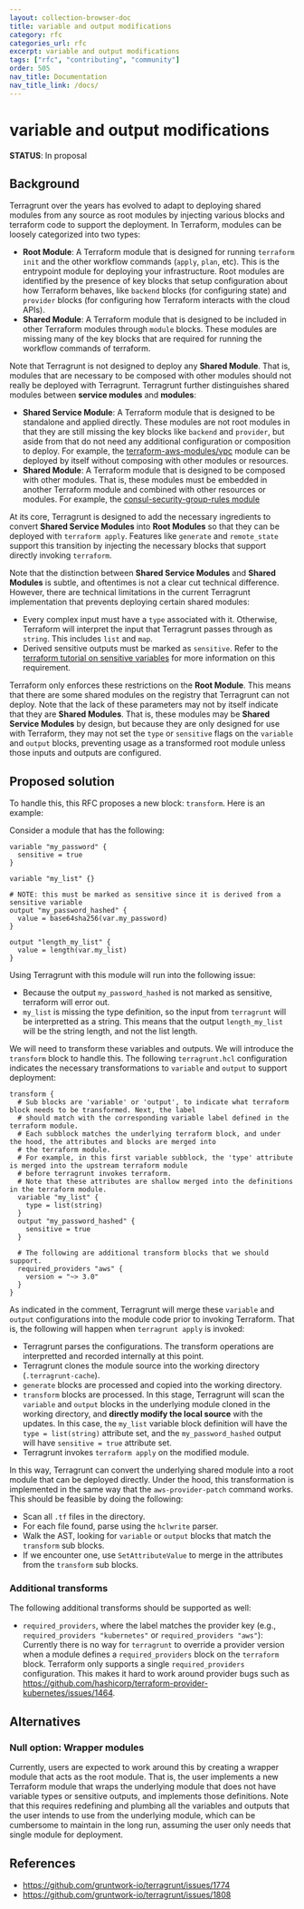 ```yaml
---
layout: collection-browser-doc
title: variable and output modifications
category: rfc
categories_url: rfc
excerpt: variable and output modifications
tags: ["rfc", "contributing", "community"]
order: 505
nav_title: Documentation
nav_title_link: /docs/
---
```


# variable and output modifications

**STATUS**: In proposal


## Background

Terragrunt over the years has evolved to adapt to deploying shared modules from any source as root modules by injecting
various blocks and terraform code to support the deployment. In Terraform, modules can be loosely categorized into two types:

* **Root Module**: A Terraform module that is designed for running `terraform init` and the other workflow commands
  (`apply`, `plan`, etc). This is the entrypoint module for deploying your infrastructure. Root modules are identified
  by the presence of key blocks that setup configuration about how Terraform behaves, like `backend` blocks (for
  configuring state) and `provider` blocks (for configuring how Terraform interacts with the cloud APIs).
* **Shared Module**: A Terraform module that is designed to be included in other Terraform modules through `module`
  blocks. These modules are missing many of the key blocks that are required for running the workflow commands of
  terraform.

Note that Terragrunt is not designed to deploy any **Shared Module**. That is, modules that are necessary to be composed
with other modules should not really be deployed with Terragrunt. Terragrunt further distinguishes shared modules
between **service modules** and **modules**:

* **Shared Service Module**: A Terraform module that is designed to be standalone and applied directly. These modules
  are not root modules in that they are still missing the key blocks like `backend` and `provider`, but aside from that
  do not need any additional configuration or composition to deploy. For example, the
  [terraform-aws-modules/vpc](https://registry.terraform.io/modules/terraform-aws-modules/vpc/aws/latest) module can be
  deployed by itself without composing with other modules or resources.
* **Shared Module**: A Terraform module that is designed to be composed with other modules. That is, these modules must
  be embedded in another Terraform module and combined with other resources or modules. For example, the
  [consul-security-group-rules
  module](https://registry.terraform.io/modules/hashicorp/consul/aws/latest/submodules/consul-security-group-rules)

At its core, Terragrunt is designed to add the necessary ingredients to convert **Shared Service Modules** into **Root
Modules** so that they can be deployed with `terraform apply`. Features like `generate` and `remote_state` support this
transition by injecting the necessary blocks that support directly invoking `terraform`.

Note that the distinction between **Shared Service Modules** and **Shared Modules** is subtle, and oftentimes is not a
clear cut technical difference. However, there are technical limitations in the current Terragrunt implementation that
prevents deploying certain shared modules:

- Every complex input must have a `type` associated with it. Otherwise, Terraform will interpret the input that
  Terragrunt passes through as `string`. This includes `list` and `map`.
- Derived sensitive outputs must be marked as `sensitive`. Refer to the [terraform tutorial on sensitive
  variables](https://learn.hashicorp.com/tutorials/terraform/sensitive-variables#reference-sensitive-variables) for more
  information on this requirement.

Terraform only enforces these restrictions on the **Root Module**. This means that there are some shared modules on the
registry that Terragrunt can not deploy. Note that the lack of these parameters may not by itself indicate that they are
**Shared Modules**. That is, these modules may be **Shared Service Modules** by design, but because they are
only designed for use with Terraform, they may not set the `type` or `sensitive` flags on the `variable` and `output`
blocks, preventing usage as a transformed root module unless those inputs and outputs are configured.


## Proposed solution

To handle this, this RFC proposes a new block: `transform`. Here is an example:

Consider a module that has the following:

```hcl
variable "my_password" {
  sensitive = true
}

variable "my_list" {}

# NOTE: this must be marked as sensitive since it is derived from a sensitive variable
output "my_password_hashed" {
  value = base64sha256(var.my_password)
}

output "length_my_list" {
  value = length(var.my_list)
}
```

Using Terragrunt with this module will run into the following issue:

- Because the output `my_password_hashed` is not marked as sensitive, terraform will error out.
- `my_list` is missing the type definition, so the input from `terragrunt` will be interpretted as a string. This means
  that the output `length_my_list` will be the string length, and not the list length.

We will need to transform these variables and outputs. We will introduce the `transform` block to handle this. The
following `terragrunt.hcl` configuration indicates the necessary transformations to `variable` and `output` to support
deployment:

```hcl
transform {
  # Sub blocks are 'variable' or 'output', to indicate what terraform block needs to be transformed. Next, the label
  # should match with the corresponding variable label defined in the terraform module.
  # Each subblock matches the underlying terraform block, and under the hood, the attributes and blocks are merged into
  # the terraform module.
  # For example, in this first variable subblock, the 'type' attribute is merged into the upstream terraform module
  # before terragrunt invokes terraform.
  # Note that these attributes are shallow merged into the definitions in the terraform module.
  variable "my_list" {
    type = list(string)
  }
  output "my_password_hashed" {
    sensitive = true
  }

  # The following are additional transform blocks that we should support.
  required_providers "aws" {
    version = "~> 3.0"
  }
}
```

As indicated in the comment, Terragrunt will merge these `variable` and `output` configurations into the module code
prior to invoking Terraform. That is, the following will happen when `terragrunt apply` is invoked:

- Terragrunt parses the configurations. The transform operations are interpretted and recorded internally at this point.
- Terragrunt clones the module source into the working directory (`.terragrunt-cache`).
- `generate` blocks are processed and copied into the working directory.
- `transform` blocks are processed. In this stage, Terragrunt will scan the `variable` and `output` blocks in the
  underlying module cloned in the working directory, and **directly modify the local source** with the updates. In this
  case, the `my_list` variable block definition will have the `type = list(string)` attribute set, and the
  `my_password_hashed` output will have `sensitive = true` attribute set.
- Terragrunt invokes `terraform apply` on the modified module.

In this way, Terragrunt can convert the underlying shared module into a root module that can be deployed directly.
Under the hood, this transformation is implemented in the same way that the `aws-provider-patch` command works. This
should be feasible by doing the following:

- Scan all `.tf` files in the directory.
- For each file found, parse using the `hclwrite` parser.
- Walk the AST, looking for `variable` or `output` blocks that match the `transform` sub blocks.
- If we encounter one, use `SetAttributeValue` to merge in the attributes from the `transform` sub blocks.

### Additional transforms

The following additional transforms should be supported as well:

- `required_providers`, where the label matches the provider key (e.g., `required_providers "kubernetes"` or
  `required_providers "aws"`): Currently there is no way for `terragrunt` to override a provider version when a module
  defines a `required_providers` block on the `terraform` block. Terraform only supports a single `required_providers`
  configuration. This makes it hard to work around provider bugs such as
  https://github.com/hashicorp/terraform-provider-kubernetes/issues/1464.


## Alternatives

### Null option: Wrapper modules

Currently, users are expected to work around this by creating a wrapper module that acts as the root module. That is,
the user implements a new Terraform module that wraps the underlying module that does not have variable types or
sensitive outputs, and implements those definitions. Note that this requires redefining and plumbing all the variables
and outputs that the user intends to use from the underlying module, which can be cumbersome to maintain in the long
run, assuming the user only needs that single module for deployment.


## References

- https://github.com/gruntwork-io/terragrunt/issues/1774
- https://github.com/gruntwork-io/terragrunt/issues/1808

